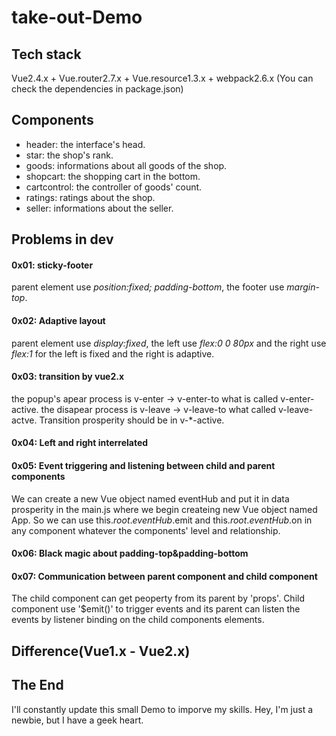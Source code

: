 # take-out-Demo

## Tech stack
Vue2.4.x + Vue.router2.7.x + Vue.resource1.3.x + webpack2.6.x (You can check the dependencies in package.json)

## Components
- header: the interface's head.
- star: the shop's rank.
- goods: informations about all goods of the shop.
- shopcart: the shopping cart in the bottom.
- cartcontrol: the controller of  goods' count.
- ratings: ratings about the shop.
- seller: informations about the seller.

## Problems in dev
#### 0x01: sticky-footer
parent element use *position:fixed; padding-bottom*, the footer use *margin-top*.

#### 0x02: Adaptive layout
parent element use *display:fixed*, the left use *flex:0 0 80px* and the right use *flex:1* for the left is fixed and the right is adaptive.

#### 0x03: transition by vue2.x
the popup's apear process is v-enter -> v-enter-to what is called v-enter-active. the disapear process is v-leave -> v-leave-to what called v-leave-actve. Transition prosperity should be in v-\*-active.

#### 0x04: Left and right interrelated


#### 0x05: Event triggering and listening between child and parent components
We can create a new Vue object named eventHub and put it in data prosperity in the main.js where we begin createing new Vue object named App. So we can use this.$root.eventHub.$emit and this.$root.eventHub.$on in any component whatever the components' level and relationship.

#### 0x06: Black magic about padding-top&padding-bottom

#### 0x07: Communication between parent component and child component
The child component can get peoperty from its parent by 'props'. Child component use '$emit()' to trigger events and its parent can listen the events by listener binding on the child components elements.

## Difference(Vue1.x - Vue2.x)


## The End
I'll constantly update this small Demo to imporve my skills. Hey, I'm just a newbie, but I have a geek heart.
